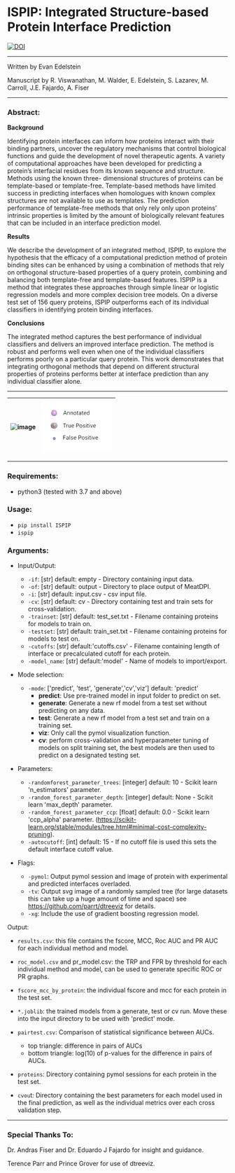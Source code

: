 # ISPIP: Integrated Structure-based Protein Interface Prediction

[![DOI](https://zenodo.org/badge/DOI/10.5281/zenodo.6323262.svg)](https://doi.org/10.5281/zenodo.6323262)


---

<p1>Written by Evan Edelstein<p1>

<p1>Manuscript by R. Viswanathan, M. Walder, E. Edelstein, S. Lazarev, M. Carroll, J.E. Fajardo, A. Fiser<p1>

---

### Abstract: 

__Background__
<p>Identifying protein interfaces can inform how proteins interact with their binding partners, uncover the regulatory mechanisms that control biological functions and guide the development of novel therapeutic agents. A variety of computational approaches have been developed for predicting a protein’s interfacial residues from its known sequence and structure. Methods using the known three- dimensional structures of proteins can be template-based or template-free. Template-based methods have limited success in predicting interfaces when homologues with known complex structures are not available to use as templates. The prediction performance of template-free methods that only rely only upon proteins’ intrinsic properties is limited by the amount of biologically relevant features that can be included in an interface prediction model.</p>

__Results__
<p> We describe the development of an integrated method, ISPIP, to explore the hypothesis that the efficacy of a computational prediction method of protein binding sites can be enhanced by using a combination of methods that rely on orthogonal structure-based properties of a query protein, combining and balancing both template-free and template-based features. ISPIP is a method that integrates these approaches through simple linear or logistic regression models and more complex decision tree models. On a diverse test set of 156 query proteins, ISPIP outperforms each of its individual classifiers in identifying protein binding interfaces. </p>

__Conclusions__ 
<p>The integrated method captures the best performance of individual classifiers and delivers an improved interface prediction. The method is robust and performs well even when one of the individual classifiers performs poorly on a particular query protein. This work demonstrates that integrating orthogonal methods that depend on different structural properties of proteins performs better at interface prediction than any individual classifier alone.</p>


---

<!-- ![image](Media/1cp2_gif.gif) -->

|  ![image](Media/1cp2_gif.gif) |  ![image](Media/legend-removebg-preview.png)|
| --- | --- |


---

<h3> Requirements: </h3>

* python3  (tested with 3.7 and above)

<h3>Usage: </h3>
	
- `pip install ISPIP`
- `ispip` 


<h3>Arguments:</h3>

- Input/Output:
	* `-if`: [str] default: empty - Directory containing input data.
	* `-of`: [str] default: output - Directory to place output of MeatDPI.
	* `-i`: [str] default: input.csv - csv input file. 
	* `-cv`: [str] default: cv - Directory containing test and train sets for cross-validation. 
	* `-trainset`: [str] default: test_set.txt - Filename containing proteins for models to train on.
	* `-testset`: [str] default: train_set.txt - Filename containing proteins for models to test on.
	* `-cutoffs`: [str] default:'cutoffs.csv' - Filename containing length of interface or precalculated cutoff for each protein. 
	* `-model_name`: [str] default:'model' - Name of models to import/export.


- Mode selection:
	* `-mode`: ['predict', 'test', 'generate','cv','viz'] default: 'predict'  
		* __predict__: Use pre-trained model in input folder to predict on set.
		* __generate__: Generate a new rf model from a test set without predicting on any data.
		* __test__: Generate a new rf model from a test set and train on a training set.
		* __viz__: Only call the pymol visualization function.
		* __cv__: perform cross-validation and hyperparameter tuning of models on split training set, the best models are then used to predict on a designated testing set. 


- Parameters: 
	* `-randomforest_parameter_trees`: [integer] default: 10 - Scikit learn 'n_estimators' parameter.
	* `-random_forest_parameter_depth`: [integer] default: None - Scikit learn 'max_depth' parameter.
	* `-random_forest_parameter_ccp`: [float] default: 0.0 - Scikit learn 'ccp_alpha' parameter. (https://scikit-learn.org/stable/modules/tree.html#minimal-cost-complexity-pruning).
	* `-autocutoff`: [int] default: 15 - If no cutoff file is used this sets the default interface cutoff value.


- Flags: 
	* `-pymol`: Output pymol session and image of protein with experimental and predicted interfaces overladed. 
	* `-tv`: Output svg image of a randomly sampled tree (for large datasets this can take up a huge amount of time and space) see https://github.com/parrt/dtreeviz for details.
	* `-xg`: Include the use of gradient boosting regression model.


Output:

- `results.csv`: this file contains the fscore, MCC, Roc AUC and PR AUC for each individual method and model. 

- `roc_model.csv` and pr_model.csv: the TRP and FPR by threshold for each individual method and model, can be used to generate specific ROC or PR graphs.

- `fscore_mcc_by_protein`: the individual fscore and mcc for each protein in the test set. 

- `*.joblib`: the trained models from a generate, test or cv run. Move these into the input directory to be used with 'predict' mode. 

- `pairtest.csv`: Comparison of statistical significance between AUCs.
	- top triangle: difference in pairs of AUCs
	- bottom triangle: log(10) of p-values for the difference in pairs of AUCs.
- `proteins`: Directory containing pymol sessions for each protein in the test set.  
- `cvou`t: Directory containing the best parameters for each model used in the final prediction, as well as the individual metrics over each cross validation step. 


---
### Special Thanks To:

<p>Dr. Andras Fiser and Dr. Eduardo J Fajardo for insight and guidance.</p> 

<p>Terence Parr and Prince Grover for use of dtreeviz.</p>

	

